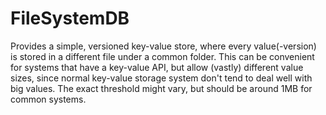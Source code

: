 FileSystemDB
============

Provides a simple, versioned key-value store, where every value(-version) is stored in a different file under a common folder.
This can be convenient for systems that have a key-value API, but allow (vastly) different value sizes, since normal key-value storage system don't tend to deal well with big values. The exact threshold might vary, but should be around 1MB for common systems.

